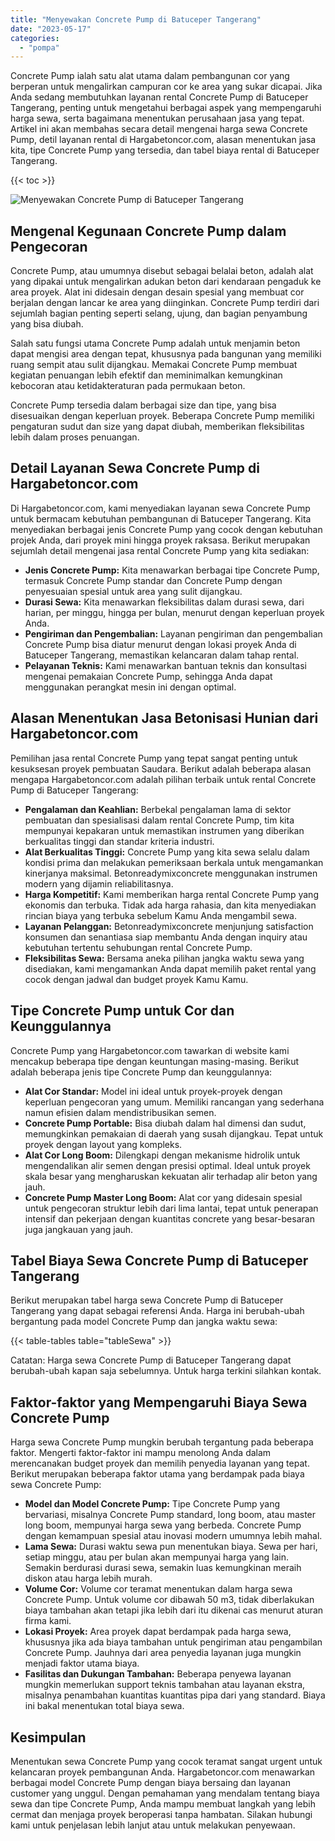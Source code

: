 ```yaml
---
title: "Menyewakan Concrete Pump di Batuceper Tangerang"
date: "2023-05-17"
categories: 
  - "pompa"
---
```




Concrete Pump ialah satu alat utama dalam pembangunan cor yang berperan untuk mengalirkan campuran cor ke area yang sukar dicapai. Jika Anda sedang membutuhkan layanan rental Concrete Pump di Batuceper Tangerang, penting untuk mengetahui berbagai aspek yang mempengaruhi harga sewa, serta bagaimana menentukan perusahaan jasa yang tepat. Artikel ini akan membahas secara detail mengenai harga sewa Concrete Pump, detil layanan rental di Hargabetoncor.com, alasan menentukan jasa kita, tipe Concrete Pump yang tersedia, dan tabel biaya rental di Batuceper Tangerang.

{{< toc >}}

![Menyewakan Concrete Pump di Batuceper Tangerang](https://hargareadymixid.github.io/pompa/concrete-pump%20(25).png)

## Mengenal Kegunaan Concrete Pump dalam Pengecoran

Concrete Pump, atau umumnya disebut sebagai belalai beton, adalah alat yang dipakai untuk mengalirkan adukan beton dari kendaraan pengaduk ke area proyek. Alat ini didesain dengan desain spesial yang membuat cor berjalan dengan lancar ke area yang diinginkan. Concrete Pump terdiri dari sejumlah bagian penting seperti selang, ujung, dan bagian penyambung yang bisa diubah.

Salah satu fungsi utama Concrete Pump adalah untuk menjamin beton dapat mengisi area dengan tepat, khususnya pada bangunan yang memiliki ruang sempit atau sulit dijangkau. Memakai Concrete Pump membuat kegiatan penuangan lebih efektif dan meminimalkan kemungkinan kebocoran atau ketidakteraturan pada permukaan beton.

Concrete Pump tersedia dalam berbagai size dan tipe, yang bisa disesuaikan dengan keperluan proyek. Beberapa Concrete Pump memiliki pengaturan sudut dan size yang dapat diubah, memberikan fleksibilitas lebih dalam proses penuangan.

## Detail Layanan Sewa Concrete Pump di Hargabetoncor.com

Di Hargabetoncor.com, kami menyediakan layanan sewa Concrete Pump untuk bermacam kebutuhan pembangunan di Batuceper Tangerang. Kita menyediakan berbagai jenis Concrete Pump yang cocok dengan kebutuhan projek Anda, dari proyek mini hingga proyek raksasa. Berikut merupakan sejumlah detail mengenai jasa rental Concrete Pump yang kita sediakan:

- **Jenis Concrete Pump:** Kita menawarkan berbagai tipe Concrete Pump, termasuk Concrete Pump standar dan Concrete Pump dengan penyesuaian spesial untuk area yang sulit dijangkau.
- **Durasi Sewa:** Kita menawarkan fleksibilitas dalam durasi sewa, dari harian, per minggu, hingga per bulan, menurut dengan keperluan proyek Anda.
- **Pengiriman dan Pengembalian:** Layanan pengiriman dan pengembalian Concrete Pump bisa diatur menurut dengan lokasi proyek Anda di Batuceper Tangerang, memastikan kelancaran dalam tahap rental.
- **Pelayanan Teknis:** Kami menawarkan bantuan teknis dan konsultasi mengenai pemakaian Concrete Pump, sehingga Anda dapat menggunakan perangkat mesin ini dengan optimal.

## Alasan Menentukan Jasa Betonisasi Hunian dari Hargabetoncor.com

Pemilihan jasa rental Concrete Pump yang tepat sangat penting untuk kesuksesan proyek pembuatan Saudara. Berikut adalah beberapa alasan mengapa Hargabetoncor.com adalah pilihan terbaik untuk rental Concrete Pump di Batuceper Tangerang:

- **Pengalaman dan Keahlian:** Berbekal pengalaman lama di sektor pembuatan dan spesialisasi dalam rental Concrete Pump, tim kita mempunyai kepakaran untuk memastikan instrumen yang diberikan berkualitas tinggi dan standar kriteria industri.
- **Alat Berkualitas Tinggi:** Concrete Pump yang kita sewa selalu dalam kondisi prima dan melakukan pemeriksaan berkala untuk mengamankan kinerjanya maksimal. Betonreadymixconcrete menggunakan instrumen modern yang dijamin reliabilitasnya.
- **Harga Kompetitif:** Kami memberikan harga rental Concrete Pump yang ekonomis dan terbuka. Tidak ada harga rahasia, dan kita menyediakan rincian biaya yang terbuka sebelum Kamu Anda mengambil sewa.
- **Layanan Pelanggan:** Betonreadymixconcrete menjunjung satisfaction konsumen dan senantiasa siap membantu Anda dengan inquiry atau kebutuhan tertentu sehubungan rental Concrete Pump.
- **Fleksibilitas Sewa:** Bersama aneka pilihan jangka waktu sewa yang disediakan, kami mengamankan Anda dapat memilih paket rental yang cocok dengan jadwal dan budget proyek Kamu Kamu.

## Tipe Concrete Pump untuk Cor dan Keunggulannya

Concrete Pump yang Hargabetoncor.com tawarkan di website kami mencakup beberapa tipe dengan keuntungan masing-masing. Berikut adalah beberapa jenis tipe Concrete Pump dan keunggulannya:

- **Alat Cor Standar:** Model ini ideal untuk proyek-proyek dengan keperluan pengecoran yang umum. Memiliki rancangan yang sederhana namun efisien dalam mendistribusikan semen.
- **Concrete Pump Portable:** Bisa diubah dalam hal dimensi dan sudut, memungkinkan pemakaian di daerah yang susah dijangkau. Tepat untuk proyek dengan layout yang kompleks.
- **Alat Cor Long Boom:** Dilengkapi dengan mekanisme hidrolik untuk mengendalikan alir semen dengan presisi optimal. Ideal untuk proyek skala besar yang mengharuskan kekuatan alir terhadap alir beton yang jauh.
- **Concrete Pump Master Long Boom:** Alat cor yang didesain spesial untuk pengecoran struktur lebih dari lima lantai, tepat untuk penerapan intensif dan pekerjaan dengan kuantitas concrete yang besar-besaran juga jangkauan yang jauh.

## Tabel Biaya Sewa Concrete Pump di Batuceper Tangerang

Berikut merupakan tabel harga sewa Concrete Pump di Batuceper Tangerang yang dapat sebagai referensi Anda. Harga ini berubah-ubah bergantung pada model Concrete Pump dan jangka waktu sewa:

{{< table-tables table="tableSewa" >}}

Catatan: Harga sewa Concrete Pump di Batuceper Tangerang dapat berubah-ubah kapan saja sebelumnya. Untuk harga terkini silahkan kontak.

## Faktor-faktor yang Mempengaruhi Biaya Sewa Concrete Pump

Harga sewa Concrete Pump mungkin berubah tergantung pada beberapa faktor. Mengerti faktor-faktor ini mampu menolong Anda dalam merencanakan budget proyek dan memilih penyedia layanan yang tepat. Berikut merupakan beberapa faktor utama yang berdampak pada biaya sewa Concrete Pump:

- **Model dan Model Concrete Pump:** Tipe Concrete Pump yang bervariasi, misalnya Concrete Pump standard, long boom, atau master long boom, mempunyai harga sewa yang berbeda. Concrete Pump dengan kemampuan spesial atau inovasi modern umumnya lebih mahal.
- **Lama Sewa:** Durasi waktu sewa pun menentukan biaya. Sewa per hari, setiap minggu, atau per bulan akan mempunyai harga yang lain. Semakin berdurasi durasi sewa, semakin luas kemungkinan meraih diskon atau harga lebih murah.
- **Volume Cor:** Volume cor teramat menentukan dalam harga sewa Concrete Pump. Untuk volume cor dibawah 50 m3, tidak diberlakukan biaya tambahan akan tetapi jika lebih dari itu dikenai cas menurut aturan firma kami.
- **Lokasi Proyek:** Area proyek dapat berdampak pada harga sewa, khususnya jika ada biaya tambahan untuk pengiriman atau pengambilan Concrete Pump. Jauhnya dari area penyedia layanan juga mungkin menjadi faktor utama biaya.
- **Fasilitas dan Dukungan Tambahan:** Beberapa penyewa layanan mungkin memerlukan support teknis tambahan atau layanan ekstra, misalnya penambahan kuantitas kuantitas pipa dari yang standard. Biaya ini bakal menentukan total biaya sewa.

## Kesimpulan

Menentukan sewa Concrete Pump yang cocok teramat sangat urgent untuk kelancaran proyek pembangunan Anda. Hargabetoncor.com menawarkan berbagai model Concrete Pump dengan biaya bersaing dan layanan customer yang unggul. Dengan pemahaman yang mendalam tentang biaya sewa dan tipe Concrete Pump, Anda mampu membuat langkah yang lebih cermat dan menjaga proyek beroperasi tanpa hambatan. Silakan hubungi kami untuk penjelasan lebih lanjut atau untuk melakukan penyewaan.
